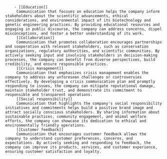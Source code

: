 		- [[Education]]
		 Communication that focuses on education helps the company inform stakeholders about the scientific advancements, ethical considerations, and environmental impact of its biotechnology and genetic engineering practices. By providing educational resources and engaging in public discourse, the company can address concerns, dispel misconceptions, and foster a better understanding of its work.
		 [[Collaboration]]
		 Communication that promotes collaboration encourages partnerships and cooperation with relevant stakeholders, such as conservation organizations, regulatory authorities, and scientific communities. By actively seeking input and involving stakeholders in decision-making processes, the company can benefit from diverse perspectives, build credibility, and ensure responsible practices.
		 [[Crisis management]]
		 Communication that emphasizes crisis management enables the company to address any unforeseen challenges or controversies effectively. By developing a crisis communication plan and promptly responding to issues, the company can mitigate reputational damage, maintain stakeholder trust, and demonstrate its commitment to responsible and transparent operations.
		 [[Social responsibility]]
		 Communication that highlights the company's social responsibility initiatives and commitments helps build a positive brand image and attract socially conscious stakeholders. By sharing information about sustainable practices, community engagement, and animal welfare efforts, the company can showcase its dedication to ethical and environmentally friendly operations.
		 [[Customer feedback]]
		 Communication that encourages customer feedback allows the company to understand customer preferences, concerns, and expectations. By actively seeking and responding to feedback, the company can improve its products, services, and customer experience, ensuring customer satisfaction and loyalty.


